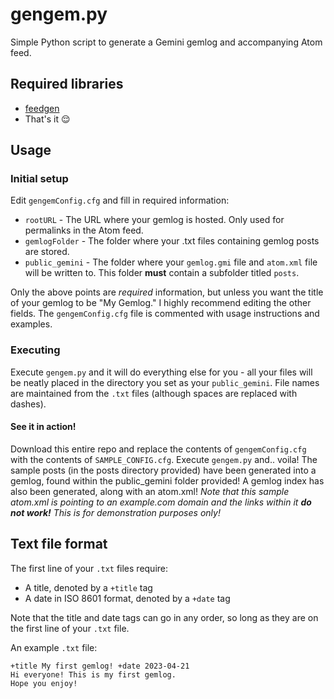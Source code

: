 # gengem.py
Simple Python script to generate a Gemini gemlog and accompanying Atom feed.
## Required libraries
* [feedgen](https://pypi.org/project/feedgen/)
* That's it 😌

## Usage
### Initial setup
Edit `gengemConfig.cfg` and fill in required information:
* `rootURL` -  The URL where your gemlog is hosted. Only used for permalinks in the Atom feed.
* `gemlogFolder` - The folder where your .txt files containing gemlog posts are stored.
* `public_gemini` - The folder where your `gemlog.gmi` file and `atom.xml` file will be written to. This folder **must** contain a subfolder titled `posts`.

Only the above points are *required* information, but unless you want the title of your gemlog to be "My Gemlog." I highly recommend editing the other fields. The `gengemConfig.cfg` file is commented with usage instructions and examples.
### Executing
Execute `gengem.py` and it will do everything else for you - all your files will be neatly placed in the directory you set as your `public_gemini`. File names are maintained from the `.txt` files (although spaces are replaced with dashes).
#### See it in action!
Download this entire repo and replace the contents of `gengemConfig.cfg` with the contents of `SAMPLE_CONFIG.cfg`. Execute `gengem.py` and.. voila! The sample posts (in the posts directory provided) have been generated into a gemlog, found within the public_gemini folder provided! A gemlog index has also been generated, along with an atom.xml! *Note that this sample atom.xml is pointing to an example.com domain and the links within it **do not work!** This is for demonstration purposes only!*

## Text file format
The first line of your `.txt` files require:
* A title, denoted by a `+title` tag
* A date in ISO 8601 format, denoted by a `+date` tag

Note that the title and date tags can go in any order, so long as they are on the first line of your `.txt` file.

An example `.txt` file:
```
+title My first gemlog! +date 2023-04-21
Hi everyone! This is my first gemlog.
Hope you enjoy!
```
